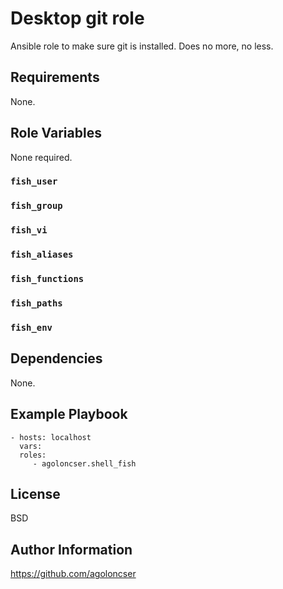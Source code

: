 # Desktop git role

Ansible role to make sure git is installed. Does no more, no less.

## Requirements

None.

## Role Variables

None required.

### `fish_user`
### `fish_group`
### `fish_vi`
### `fish_aliases`
### `fish_functions`
### `fish_paths`
### `fish_env`

## Dependencies

None.

## Example Playbook

    - hosts: localhost
      vars:
      roles:
         - agoloncser.shell_fish

## License

BSD

## Author Information

https://github.com/agoloncser
